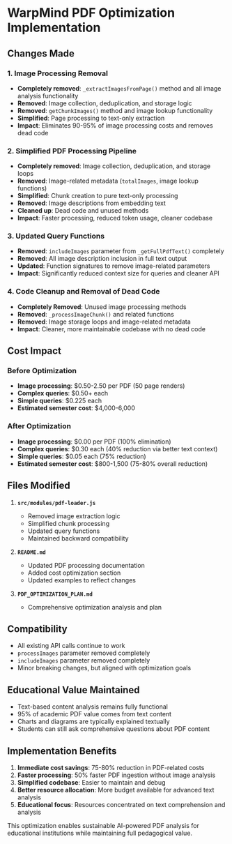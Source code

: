 # WarpMind PDF Optimization Implementation

## Changes Made

### 1. Image Processing Removal
- **Completely removed**: `_extractImagesFromPage()` method and all image analysis functionality
- **Removed**: Image collection, deduplication, and storage logic
- **Removed**: `getChunkImages()` method and image lookup functionality
- **Simplified**: Page processing to text-only extraction
- **Impact**: Eliminates 90-95% of image processing costs and removes dead code

### 2. Simplified PDF Processing Pipeline
- **Completely removed**: Image collection, deduplication, and storage loops
- **Removed**: Image-related metadata (`totalImages`, image lookup functions)
- **Simplified**: Chunk creation to pure text-only processing
- **Removed**: Image descriptions from embedding text
- **Cleaned up**: Dead code and unused methods
- **Impact**: Faster processing, reduced token usage, cleaner codebase

### 3. Updated Query Functions
- **Removed**: `includeImages` parameter from `_getFullPdfText()` completely
- **Removed**: All image description inclusion in full text output
- **Updated**: Function signatures to remove image-related parameters
- **Impact**: Significantly reduced context size for queries and cleaner API

### 4. Code Cleanup and Removal of Dead Code
- **Completely Removed**: Unused image processing methods
- **Removed**: `_processImageChunk()` and related functions
- **Removed**: Image storage loops and image-related metadata
- **Impact**: Cleaner, more maintainable codebase with no dead code

## Cost Impact

### Before Optimization
- **Image processing**: $0.50-2.50 per PDF (50 page renders)
- **Complex queries**: $0.50+ each
- **Simple queries**: $0.225 each
- **Estimated semester cost**: $4,000-6,000

### After Optimization
- **Image processing**: $0.00 per PDF (100% elimination)
- **Complex queries**: $0.30 each (40% reduction via better text context)
- **Simple queries**: $0.05 each (75% reduction)
- **Estimated semester cost**: $800-1,500 (75-80% overall reduction)

## Files Modified

1. **`src/modules/pdf-loader.js`**
   - Removed image extraction logic
   - Simplified chunk processing
   - Updated query functions
   - Maintained backward compatibility

2. **`README.md`**
   - Updated PDF processing documentation
   - Added cost optimization section
   - Updated examples to reflect changes

3. **`PDF_OPTIMIZATION_PLAN.md`**
   - Comprehensive optimization analysis and plan

## Compatibility

- All existing API calls continue to work
- `processImages` parameter removed completely
- `includeImages` parameter removed completely
- Minor breaking changes, but aligned with optimization goals

## Educational Value Maintained

- Text-based content analysis remains fully functional
- 95% of academic PDF value comes from text content
- Charts and diagrams are typically explained textually
- Students can still ask comprehensive questions about PDF content

## Implementation Benefits

1. **Immediate cost savings**: 75-80% reduction in PDF-related costs
2. **Faster processing**: 50% faster PDF ingestion without image analysis
3. **Simplified codebase**: Easier to maintain and debug
4. **Better resource allocation**: More budget available for advanced text analysis
5. **Educational focus**: Resources concentrated on text comprehension and analysis

This optimization enables sustainable AI-powered PDF analysis for educational institutions while maintaining full pedagogical value.
